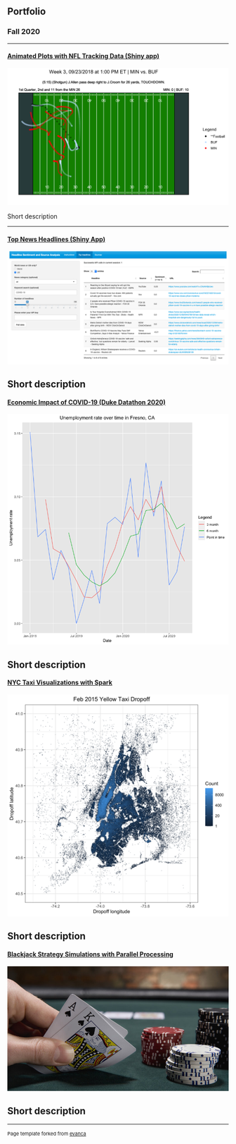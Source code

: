 ## Portfolio


### Fall 2020 

---

#### [Animated Plots with NFL Tracking Data (Shiny app)](/pages/sample_page)

<img src="images/NFL.png?raw=true"/>

Short description

---
#### [Top News Headlines (Shiny App)](/pdf/sample_presentation.pdf)

<img src="images/News.png?raw=true"/>

Short description
---
#### [Economic Impact of COVID-19 (Duke Datathon 2020)](http://example.com/)

<img src="images/Datathon_Fresno.png?raw=true"/>

Short description
---
#### [NYC Taxi Visualizations with Spark](http://example.com/)

<img src="images/Yellow_Dropoff.png?raw=true"/>

Short description
---
#### [Blackjack Strategy Simulations with Parallel Processing](http://example.com/)

<img src="images/Blackjack.jpg?raw=true"/>

Short description
---



---
<p style="font-size:11px">Page template forked from <a href="https://github.com/evanca/quick-portfolio">evanca</a></p>

